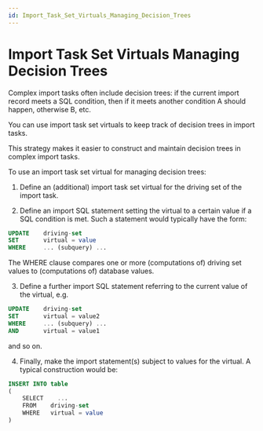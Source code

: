 ```yaml
---
id: Import_Task_Set_Virtuals_Managing_Decision_Trees
---
```


# Import Task Set Virtuals Managing Decision Trees

Complex import tasks often include decision trees: if the current import record meets a SQL condition, then if it meets another condition A should happen, otherwise B, etc.

You can use import task set virtuals to keep track of decision trees in import tasks.

This strategy makes it easier to construct and maintain decision trees in complex import tasks.

To use an import task set virtual for managing decision trees:

1. Define an (additional) import task set virtual for the driving set of the import task.

2. Define an import SQL statement setting the virtual to a certain value if a SQL condition is met. Such a statement would typically have the form:

```sql
UPDATE    driving-set
SET       virtual = value
WHERE     ... (subquery) ...

```

The WHERE clause compares one or more (computations of) driving set values to (computations of) database values.

3. Define a further import SQL statement referring to the current value of the virtual, e.g.

```sql
UPDATE    driving-set
SET       virtual = value2
WHERE     ... (subquery) ...
AND       virtual = value1

```

and so on.

4. Finally, make the import statement(s) subject to values for the virtual. A typical construction would be:

```sql
INSERT INTO table
(
    SELECT    ...
    FROM    driving-set
    WHERE   virtual = value
)

```